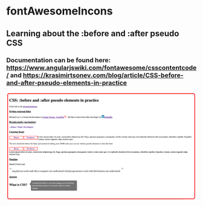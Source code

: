 # fontAwesomeIncons
## Learning about the :before and :after pseudo CSS

### Documentation can be found here: https://www.angularjswiki.com/fontawesome/csscontentcode/ and https://krasimirtsonev.com/blog/article/CSS-before-and-after-pseudo-elements-in-practice


![alt text](https://github.com/michaelnlay/fontAwesomeIncons/blob/main/Screen%20Shot%202022-10-20%20at%202.48.36%20PM.png?raw=true)


